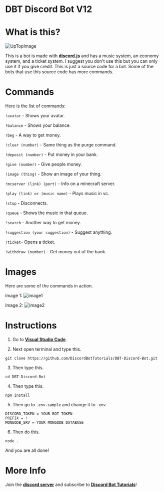# DBT Discord Bot V12

# What is this?
![UpTopImage](https://user-images.githubusercontent.com/75545991/127600018-7940bd01-e2a8-498b-b06f-07158d86e905.png)

This is a bot is made with **[discord.js](https://discord.js.org/#/)** and has a music system, an economy system, and a ticket system. I suggest you don't use this but you can only use it if you give credit. This is just a source code for a bot. Some of the bots that use this source code has more commands. 

# Commands

Here is the list of commands:

`!avatar` - Shows your avatar.

`!balance` - Shows your balance.

`!beg` - A way to get money.

`!clear (number)` - Same thing as the purge command.

`!deposit (number)` - Put money in your bank.

`!give (number)` - Give people money.

`!image (thing)` - Show an image of your thing.

`!mcserver (link) (port)` - Info on a minecraft server.

`!play (link) or (music name)` - Plays music in vc.

`!stop` - Disconnects.

`!queue` - Shows the music in that queue.

`!search` - Another way to get money.

`!suggestion (your suggestion)` - Suggest anything.

`!ticket`- Opens a ticket.

`!withdraw (number)` - Get money out of the bank.

# Images
Here are some of the commands in action.

Image 1:
![image1](https://user-images.githubusercontent.com/75545991/127596676-092b464b-1c8d-4da7-9cbd-90740c9e8f88.png)

Image 2:
![image2](https://user-images.githubusercontent.com/75545991/127596953-043622ad-a94e-494a-80f1-0948f41d0981.png)

# Instructions

1. Go to **[Visual Studio Code](https://code.visualstudio.com/)**.

2. Next open terminal and type this.
```
git clone https://github.com/DiscordBotTutorials/DBT-Discord-Bot.git
```
3. Then type this.
```
cd DBT-Discord-Bot
```

4. Then type this.
```
npm install
```

5. Then go to `.env-sample` and change it to `.env`.
```
DISCORD_TOKEN = YOUR BOT TOKEN
PREFIX = !
MONGODB_SRV = YOUR MONGODB DATABASE
```

6. Then do this.
```
node .
```

And you are all done!

# More Info
Join the **[discord server](https://discord.gg/PrKvbYGEfC)** and subscribe to **[Discord Bot Tutorials](https://www.youtube.com/channel/UCQqkYv3qVlpvc4_n1M8PA4w)**!
